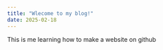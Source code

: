 ```yaml
---
title: "Wlecome to my blog!"
date: 2025-02-18
---
```

This is me learning how to make a website on github
